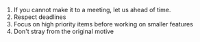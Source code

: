 1. If you cannot make it to a meeting, let us ahead of time.
2. Respect deadlines
3. Focus on high priority items before working on smaller features
4. Don't stray from the original motive

